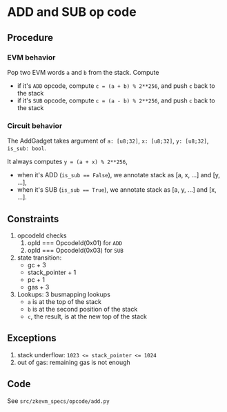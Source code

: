 # ADD and SUB op code

## Procedure

### EVM behavior

Pop two EVM words `a` and `b` from the stack. Compute
- if it's `ADD` opcode, compute `c = (a + b) % 2**256`, and push `c` back to the stack
- if it's `SUB` opcode, compute `c = (a - b) % 2**256`, and push `c` back to the stack

### Circuit behavior

The AddGadget takes argument of `a: [u8;32]`, `x: [u8;32]`, `y: [u8;32]`, `is_sub: bool`.

It always computes `y = (a + x) % 2**256`,

- when it's ADD (`is_sub == False`), we annotate stack as [a, x, ...] and [y, ...],
- when it's SUB (`is_sub == True`), we annotate stack as [a, y, ...] and [x, ...].

## Constraints

1. opcodeId checks
   1. opId === OpcodeId(0x01) for `ADD`
   2. opId === OpcodeId(0x03) for `SUB`
2. state transition:
    - gc + 3
    - stack_pointer + 1
    - pc + 1
    - gas + 3
3. Lookups: 3 busmapping lookups
   - `a` is at the top of the stack
   - `b` is at the second position of the stack
   - `c`, the result, is at the new top of the stack

## Exceptions

1. stack underflow: `1023 <= stack_pointer <= 1024`
2. out of gas: remaining gas is not enough

## Code

See `src/zkevm_specs/opcode/add.py`
